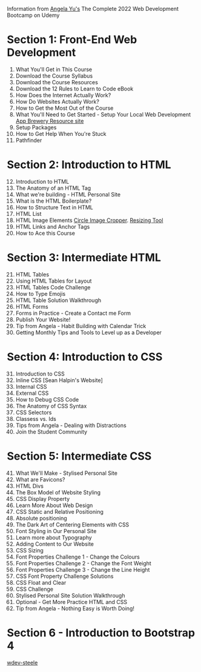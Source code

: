 Information from [Angela Yu's](https://www.udemy.com/user/4b4368a3-b5c8-4529-aa65-2056ec31f37e/) The Complete 2022 Web Development Bootcamp on Udemy


# Section 1: Front-End Web Development 
1. What You'll Get in This Course
2. Download the Course Syllabus
3. Download the Course Resources
4. Download the 12 Rules to Learn to Code eBook
5. How Does the Internet Actually Work?
6. How Do Websites Actually Work?
7. How to Get the Most Out of the Course
8. What You'll Need to Get Started - Setup Your Local Web Development [App Brewery Resource site](https://www.appbrewery.co/p/web-development-course-resources/)
9. Setup Packages
10. How to Get Help When You're Stuck
11. Pathfinder

# Section 2: Introduction to HTML
12. Introduction to HTML
13. The Anatomy of an HTML Tag
14. What we're building - HTML Personal Site
15. What is the HTML Boilerplate?
16. How to Structure Text in HTML
17. HTML List
18. HTML Image Elements [Circle Image Cropper](https://crop-circle.imageonline.co/). [Resizing Tool](https://www.befunky.com/create/resize-image/)
19. HTML Links and Anchor Tags
20. How to Ace this Course

# Section 3: Intermediate HTML
21. HTML Tables
22. Using HTML Tables for Layout
23. HTML Tables Code Challenge
24. How to Type Emojis
25. HTML Table Solution Walkthrough
26. HTML Forms
27. Forms in Practice - Create a Contact me Form
28. Publish Your Website!
29. Tip from Angela - Habit Building with Calendar Trick
30. Getting Monthly Tips and Tools to Level up as a Developer

# Section 4: Introduction to CSS
31. Introduction to CSS
32. Inline CSS [Sean Halpin's Website]
33. Internal CSS
34. External CSS
35. How to Debug CSS Code
36. The Anatomy of CSS Syntax
37. CSS Selectors
38. Classess vs. Ids
39. Tips from Angela - Dealing with Distractions
40. Join the Student Community

# Section 5: Intermediate CSS
41. What We'll Make - Stylised Personal Site
42. What are Favicons?
43. HTML Divs
44. The Box Model of Website Styling
45. CSS Display Property
46. Learn More About Web Design
47. CSS Static and Relative Positioning
48. Absolute positioning
49. The Dark Art of Centering Elements with CSS
50. Font Styling in Our Personal Site
51. Learn more about Typography
52. Adding Content to Our Website
53. CSS Sizing
54. Font Properties Challenge 1 - Change the Colours
55. Font Properties Challenge 2 - Change the Font Weight
56. Font Properties Challenge 3 - Change the Line Height
57. CSS Font Property Challenge Solutions
58. CSS Float and Clear
59. CSS Challenge
60. Stylised Personal Site Solution Walkthrough
61. Optional - Get More Practice HTML and CSS
62. Tip from Angela - Nothing Easy is Worth Doing!

# Section 6 - Introduction to Bootstrap 4

[wdev-steele](https://driphtyio.github.io/wdev-steele/)
